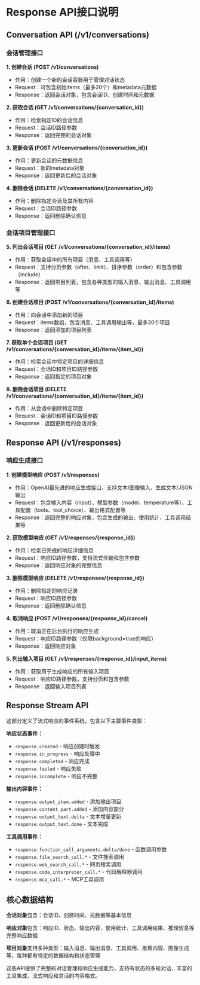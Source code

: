 # Response API接口说明

## Conversation API (/v1/conversations)

### 会话管理接口

**1. 创建会话 (POST /v1/conversations)**
- 作用：创建一个新的会话容器用于管理对话状态
- Request：可包含初始items（最多20个）和metadata元数据
- Response：返回会话对象，包含会话ID、创建时间和元数据

**2. 获取会话 (GET /v1/conversations/{conversation_id})**
- 作用：检索指定ID的会话信息
- Request：会话ID路径参数
- Response：返回完整的会话对象

**3. 更新会话 (POST /v1/conversations/{conversation_id})**
- 作用：更新会话的元数据信息
- Request：新的metadata对象
- Response：返回更新后的会话对象

**4. 删除会话 (DELETE /v1/conversations/{conversation_id})**
- 作用：删除指定会话及其所有内容
- Request：会话ID路径参数
- Response：返回删除确认信息

### 会话项目管理接口

**5. 列出会话项目 (GET /v1/conversations/{conversation_id}/items)**
- 作用：获取会话中的所有项目（消息、工具调用等）
- Request：支持分页参数（after、limit）、排序参数（order）和包含参数（include）
- Response：返回项目列表，包含各种类型的输入消息、输出消息、工具调用等

**6. 创建会话项目 (POST /v1/conversations/{conversation_id}/items)**
- 作用：向会话中添加新的项目
- Request：items数组，包含消息、工具调用输出等，最多20个项目
- Response：返回添加的项目列表

**7. 获取单个会话项目 (GET /v1/conversations/{conversation_id}/items/{item_id})**
- 作用：检索会话中特定项目的详细信息
- Request：会话ID和项目ID路径参数
- Response：返回指定的项目对象

**8. 删除会话项目 (DELETE /v1/conversations/{conversation_id}/items/{item_id})**
- 作用：从会话中删除特定项目
- Request：会话ID和项目ID路径参数
- Response：返回更新后的会话对象

## Response API (/v1/responses)

### 响应生成接口

**1. 创建模型响应 (POST /v1/responses)**
- 作用：OpenAI最先进的响应生成接口，支持文本/图像输入，生成文本/JSON输出
- Request：包含输入内容（input）、模型参数（model、temperature等）、工具配置（tools、tool_choice）、输出格式配置等
- Response：返回完整的响应对象，包含生成的输出、使用统计、工具调用结果等

**2. 获取模型响应 (GET /v1/responses/{response_id})**
- 作用：检索已完成的响应详细信息
- Request：响应ID路径参数，支持流式传输和包含参数
- Response：返回响应对象的完整信息

**3. 删除模型响应 (DELETE /v1/responses/{response_id})**
- 作用：删除指定的响应记录
- Request：响应ID路径参数
- Response：返回删除确认信息

**4. 取消响应 (POST /v1/responses/{response_id}/cancel)**
- 作用：取消正在后台执行的响应生成
- Request：响应ID路径参数（仅限background=true的响应）
- Response：返回响应对象

**5. 列出输入项目 (GET /v1/responses/{response_id}/input_items)**
- 作用：获取用于生成响应的所有输入项目
- Request：响应ID路径参数，支持分页和包含参数
- Response：返回输入项目列表

## Response Stream API

这部分定义了流式响应的事件系统，包含以下主要事件类型：

**响应状态事件：**
- `response.created` - 响应创建时触发
- `response.in_progress` - 响应处理中
- `response.completed` - 响应完成
- `response.failed` - 响应失败
- `response.incomplete` - 响应不完整

**输出内容事件：**
- `response.output_item.added` - 添加输出项目
- `response.content_part.added` - 添加内容部分
- `response.output_text.delta` - 文本增量更新
- `response.output_text.done` - 文本完成

**工具调用事件：**
- `response.function_call_arguments.delta/done` - 函数调用参数
- `response.file_search_call.*` - 文件搜索调用
- `response.web_search_call.*` - 网页搜索调用
- `response.code_interpreter_call.*` - 代码解释器调用
- `response.mcp_call.*` - MCP工具调用

## 核心数据结构

**会话对象**包含：会话ID、创建时间、元数据等基本信息

**响应对象**包含：响应ID、状态、输出内容、使用统计、工具调用结果、推理信息等完整响应数据

**项目对象**支持多种类型：输入消息、输出消息、工具调用、推理内容、图像生成等，每种都有特定的数据结构和状态管理

这些API提供了完整的对话管理和响应生成能力，支持有状态的多轮对话、丰富的工具集成、流式响应和灵活的内容格式。
